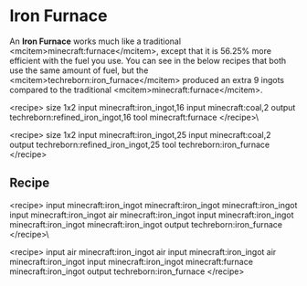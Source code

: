 # Iron Furnace

An **Iron Furnace** works much like a traditional \<mcitem\>minecraft:furnace\</mcitem\>, except that it is 56.25% more efficient with the fuel you use. You can see in the below recipes that both use the same amount of fuel, but the \<mcitem\>techreborn:iron_furnace\</mcitem\> produced an extra 9 ingots compared to the traditional \<mcitem\>minecraft:furnace\</mcitem\>.

\<recipe\> size 1x2 input minecraft:iron_ingot,16 input minecraft:coal,2 output techreborn:refined_iron_ingot,16 tool minecraft:furnace \</recipe\>\

\<recipe\> size 1x2 input minecraft:iron_ingot,25 input minecraft:coal,2 output techreborn:refined_iron_ingot,25 tool techreborn:iron_furnace \</recipe\>

## Recipe

\<recipe\> input minecraft:iron_ingot minecraft:iron_ingot minecraft:iron_ingot input minecraft:iron_ingot air minecraft:iron_ingot input minecraft:iron_ingot minecraft:iron_ingot minecraft:iron_ingot output techreborn:iron_furnace \</recipe\>\

\<recipe\> input air minecraft:iron_ingot air input minecraft:iron_ingot air minecraft:iron_ingot input minecraft:iron_ingot minecraft:furnace minecraft:iron_ingot output techreborn:iron_furnace \</recipe\>
